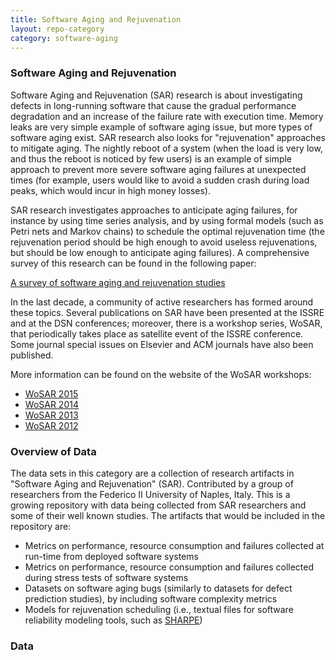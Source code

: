 ```yaml
---
title: Software Aging and Rejuvenation
layout: repo-category
category: software-aging
---
```


### Software Aging and Rejuvenation

Software Aging and Rejuvenation (SAR) research is about investigating defects in long-running software that cause the
gradual performance degradation and an increase of the failure rate with execution time.
Memory leaks are very simple example of software aging issue, but more types of software
aging exist. SAR research also looks for "rejuvenation" approaches to mitigate aging.
The nightly reboot of a system (when the load is very low, and thus the reboot is noticed by few users)
is an example of simple approach to prevent more severe software aging failures at unexpected times
(for example, users would like to avoid a sudden crash during load peaks, which would incur in high money losses).

SAR research investigates approaches to anticipate aging failures, for instance by using
time series analysis, and by using formal models (such as Petri nets and Markov chains) to schedule
the optimal rejuvenation time (the rejuvenation period should be high enough to avoid useless rejuvenations,
but should be low enough to anticipate aging failures). A comprehensive survey of this research
can be found in the following paper: 

[A survey of software aging and rejuvenation studies](http://dl.acm.org/citation.cfm?id=2539117)

In the last decade, a community of active researchers has formed around these topics.
Several publications on SAR have been presented at the ISSRE and at the DSN conferences;
moreover, there is a workshop series, WoSAR, that periodically takes place as satellite event
of the ISSRE conference. Some journal special issues on Elsevier and ACM journals have also
been published. 

More information can be found on the website of the WoSAR workshops:

* [WoSAR 2015](https://sites.google.com/site/wosar2015/)
* [WoSAR 2014](https://sites.google.com/site/wosar2014/)
* [WoSAR 2013](https://sites.google.com/site/wosar2013/)
* [WoSAR 2012](https://sites.google.com/site/wosar2012/)

### Overview of Data

The data sets in this category are a collection of research artifacts in "Software Aging and Rejuvenation" (SAR). Contributed by a group of researchers from the Federico II University of Naples, Italy. This is a growing repository with data being collected from SAR researchers and some of their well known studies. The artifacts that would be included in the repository are:

- Metrics on performance, resource consumption and failures collected at run-time from deployed software systems
- Metrics on performance, resource consumption and failures collected during stress tests of software systems
- Datasets on software aging bugs (similarly to datasets for defect prediction studies), by including software complexity metrics
- Models for rejuvenation scheduling (i.e., textual files for software reliability modeling tools, such as [SHARPE](http://sharpe.pratt.duke.edu/))

### Data 

